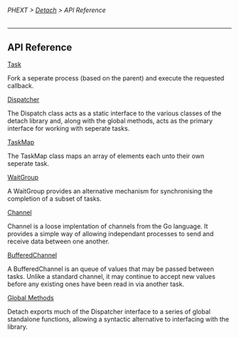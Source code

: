 ###### PHEXT > [Detach](../../README.md) > API Reference

------

## API Reference



[Task](Task.md)

Fork a seperate process (based on the parent) and execute the requested callback.



[Dispatcher](Dispatcher.md)

The Dispatch class acts as a static interface to the various classes of the detach library and, along with the global methods, acts as the primary interface for working with seperate tasks.



[TaskMap](TaskMap.md)

The TaskMap class maps an array of elements each unto their own seperate task.

[WaitGroup](WaitGroup.md)

A WaitGroup provides an alternative mechanism for synchronising the completion of a subset of tasks. 

[Channel](Channel.md)

Channel is a loose implentation of channels from the Go language. It provides a simple way of allowing independant processes to send and receive data between one another.



[BufferedChannel](BufferedChannel.md)

A BufferedChannel is an queue of values that may be passed between tasks. Unlike a standard channel, it may continue to accept new values before any existing ones have been read in via another task.



[Global Methods](global_functions.md)

Detach exports much of the Dispatcher interface to a series of global standalone functions, allowing a syntactic alternative to interfacing with the library.


